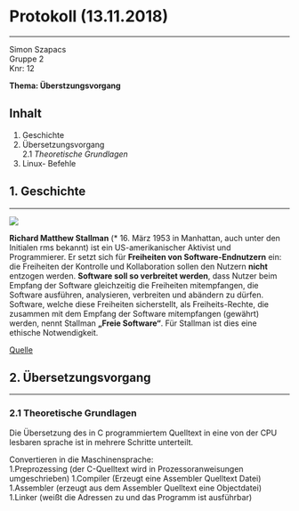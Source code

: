 # Protokoll (13.11.2018)
---   
Simon Szapacs  
Gruppe 2  
Knr: 12  

**Thema: Überstzungsvorgang**  
 
## Inhalt  

1. Geschichte  
1. Übersetzungsvorgang  
2.1 *Theoretische Grundlagen*
1. Linux- Befehle  

## 1. Geschichte  
---  
![](https://upload.wikimedia.org/wikipedia/commons/thumb/6/64/Wikimania_stallman_keynote2.jpg/220px-Wikimania_stallman_keynote2.jpg)  

**Richard Matthew Stallman** (* 16. März 1953 in Manhattan, auch unter den Initialen rms bekannt) ist ein US-amerikanischer 
Aktivist und Programmierer. Er setzt sich für **Freiheiten von Software-Endnutzern** ein: die Freiheiten der Kontrolle und Kollaboration 
sollen den Nutzern **nicht** entzogen werden. **Software soll so verbreitet werden**, dass Nutzer beim Empfang der Software gleichzeitig 
die Freiheiten mitempfangen, die Software ausführen, analysieren, verbreiten und abändern zu dürfen. Software, welche diese Freiheiten
sicherstellt, als Freiheits-Rechte, die zusammen mit dem Empfang der Software mitempfangen (gewährt) werden, nennt Stallman 
**„Freie Software“**. Für Stallman ist dies eine ethische Notwendigkeit.  

[Quelle](https://de.wikipedia.org/wiki/Richard_Stallman)  



## 2. Übersetzungsvorgang  
---  
### 2.1 Theoretische Grundlagen  
Die Übersetzung des in C programmiertem Quelltext in eine von der CPU lesbaren sprache ist in mehrere Schritte unterteilt.

Convertieren in die Maschinensprache:  
1.Preprozessing (der C-Quelltext wird in Prozessoranweisungen umgeschrieben)
1.Compiler (Erzeugt eine Assembler Quelltext Datei)
1.Assembler (erzeugt aus dem Assembler Quelltext eine Objectdatei)
1.Linker (weißt die Adressen zu und das Programm ist ausführbar)



